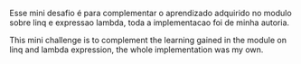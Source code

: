 Esse mini desafio é para complementar o aprendizado adquirido no modulo sobre linq e expressao lambda, toda a implementacao foi de minha autoria.


This mini challenge is to complement the learning gained in the module on linq and lambda expression, the whole implementation was my own.
